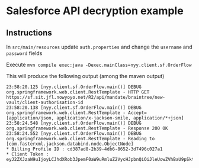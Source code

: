 # Salesforce API decryption example

## Instructions

In `src/main/resources` update `auth.properties` and change the `username` and `password` fields

Execute `mvn compile exec:java -Dexec.mainClass=nyy.client.sf.OrderFlow`

This will produce the following output (among the maven output)



```
23:58:20.125 [nyy.client.sf.OrderFlow.main()] DEBUG org.springframework.web.client.RestTemplate - HTTP GET https://sf.sit.jfl.nowyoyo.net/R2/api/mandate/braintree/new-vault/client-authorisation-id
23:58:20.138 [nyy.client.sf.OrderFlow.main()] DEBUG org.springframework.web.client.RestTemplate - Accept=[application/json, application/x-jackson-smile, application/*+json]
23:58:24.548 [nyy.client.sf.OrderFlow.main()] DEBUG org.springframework.web.client.RestTemplate - Response 200 OK
23:58:24.552 [nyy.client.sf.OrderFlow.main()] DEBUG org.springframework.web.client.RestTemplate - Reading to [com.fasterxml.jackson.databind.node.ObjectNode]
* Billing Profile ID : cd387ad8-2b39-4db6-8652-3d7496c027a1
* Client Token : eyJ2ZXJzaW9uIjoyLCJhdXRob3JpemF0aW9uRmluZ2VycHJpbnQiOiJleUowZVhBaU9pSktWMV.......
```